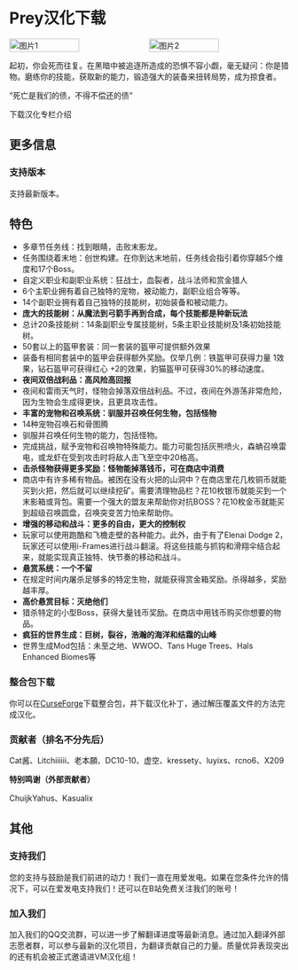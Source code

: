 # Prey汉化下载
<div style="display: flex">
  <img src="https://media.forgecdn.net/attachments/759/888/2023-11-15_22.png" style="width:50%" alt="图片1">
  <img src="https://media.forgecdn.net/attachments/759/935/2023-11-16_00.png" style="width:50%" alt="图片2">
</div>

起初，你会死而往复。在黑暗中被追逐所造成的恐惧不容小觑，毫无疑问：你是猎物。磨练你的技能，获取新的能力，锻造强大的装备来扭转局势，成为掠食者。

“死亡是我们的债，不得不偿还的债”

<div style="display: flex;">
  <ButtonComponent link="https://vmhanhuazu.lanzouy.com/s/prey-vmct">下载汉化</ButtonComponent>
  <ButtonComponent buttonClass='button2' link="https://b23.tv/iTdJxVX">专栏介绍</ButtonComponent>
</div>


## 更多信息
### 支持版本
支持最新版本。

## 特色
- 多章节任务线：找到眼睛，击败末影龙。
- 任务围绕着末地：创世构建。在你到达末地前，任务线会指引着你穿越5个维度和17个Boss。
- 自定义职业和副职业系统：狂战士，血裂者，战斗法师和赏金猎人
- 6个主职业拥有着自己独特的宠物，被动能力，副职业组合等等。
- 14个副职业拥有着自己独特的技能树，初始装备和被动能力。
- **庞大的技能树：从魔法到弓箭手再到合成，每个技能都是种新玩法**
- 总计20条技能树：14条副职业专属技能树，5条主职业技能树及1条初始技能树。
- 50套以上的盔甲套装：同一套装的盔甲可提供额外效果
- 装备有相同套装中的盔甲会获得额外奖励。仅举几例：铁盔甲可获得力量 1效果，钻石盔甲可获得红心 +2的效果，豹猫盔甲可获得30%的移动速度。
- **夜间双倍战利品：高风险高回报**
- 夜间和雷雨天气时，怪物会掉落双倍战利品。不过，夜间在外游荡非常危险，因为生物会生成得更快，且更具攻击性。
- **丰富的宠物和召唤系统：驯服并召唤任何生物，包括怪物**
- 14种宠物召唤石和骨图腾
- 驯服并召唤任何生物的能力，包括怪物。
- 完成挑战，赋予宠物和召唤物特殊能力。能力可能包括灰熊喷火，森蚺召唤雷电，或龙虾在受到攻击时将敌人击飞至空中20格高。
- **击杀怪物获得更多奖励：怪物能掉落钱币，可在商店中消费**
- 商店中有许多稀有物品。被困在没有火把的山洞中？在商店里花几枚铜币就能买到火把，然后就可以继续挖矿。需要清理物品栏？花10枚银币就能买到一个末影箱或背包。需要一个强大的盟友来帮助你对抗BOSS？花10枚金币就能买到超级召唤圆盘，召唤突变苦力怕来帮助你。
- **增强的移动和战斗：更多的自由，更大的控制权**
- 玩家可以使用跑酷和飞檐走壁的各种能力。此外，由于有了Elenai Dodge 2，玩家还可以使用i-Frames进行战斗翻滚。将这些技能与抓钩和滑翔伞结合起来，就能实现真正独特、快节奏的移动和战斗。
- **悬赏系统：一个不留**
- 在规定时间内屠杀足够多的特定生物，就能获得赏金箱奖励。杀得越多，奖励越丰厚。
- **高价悬赏目标：灭绝他们**
- 猎杀特定的小型Boss，获得大量钱币奖励。在商店中用钱币购买你想要的物品。
- **疯狂的世界生成：巨树，裂谷，浩瀚的海洋和结霜的山峰**
- 世界生成Mod包括：未至之地、WWOO、Tans Huge Trees、Hals Enhanced Biomes等

### 整合包下载
你可以在[CurseForge](https://www.curseforge.com/minecraft/modpacks/prey-beta)下载整合包，并下载汉化补丁，通过解压覆盖文件的方法完成汉化。

### 贡献者（排名不分先后）
Cat酱、Litchiiiiii、老本願、DC10-10、虚空、kressety、luyixs、rcno6、X209

**特别鸣谢（外部贡献者）**

ChuijkYahus、Kasualix

## 其他
### 支持我们
您的支持与鼓励是我们前进的动力！我们一直在用爱发电。如果在您条件允许的情况下，可以在爱发电支持我们！还可以在B站免费关注我们的账号！

### 加入我们
加入我们的QQ交流群，可以进一步了解翻译进度等最新消息。通过加入翻译外部志愿者群，可以参与最新的汉化项目，为翻译贡献自己的力量。质量优异表现突出的还有机会被正式邀请进VM汉化组！